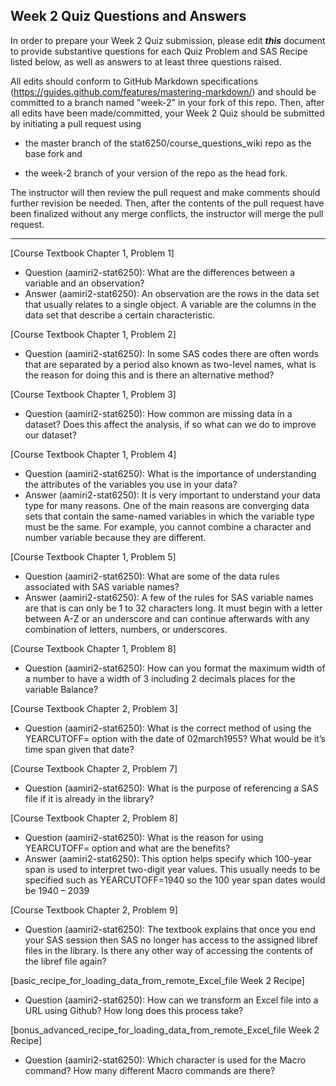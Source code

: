 
## Week 2 Quiz Questions and Answers

In order to prepare your Week 2 Quiz submission, please edit ***this*** document to provide substantive questions for each Quiz Problem and SAS Recipe listed below, as well as answers to at least three questions raised.

All edits should conform to GitHub Markdown specifications (https://guides.github.com/features/mastering-markdown/) and should be committed to a branch named "week-2" in your fork of this repo. Then, after all edits have been made/committed, your Week 2 Quiz should be submitted by initiating a pull request using

- the master branch of the stat6250/course_questions_wiki repo as the base fork and

- the week-2 branch of your version of the repo as the head fork.

The instructor will then review the pull request and make comments should further revision be needed. Then, after the contents of the pull request have been finalized without any merge conflicts, the instructor will merge the pull request.



********************************************************************************



[Course Textbook Chapter 1, Problem 1]
- Question (aamiri2-stat6250): What are the differences between a variable and an observation?
- Answer (aamiri2-stat6250):  An observation are the rows in the data set that usually relates to a single object. A variable are the columns in the data set that describe a certain characteristic.



[Course Textbook Chapter 1, Problem 2]
- Question (aamiri2-stat6250): In some SAS codes there are often words that are separated by a period also known as two-level names, what is the reason for doing this and is there an alternative method?



[Course Textbook Chapter 1, Problem 3]
- Question (aamiri2-stat6250): How common are missing data in a dataset? Does this affect the analysis, if so what can we do to improve our dataset?



[Course Textbook Chapter 1, Problem 4]
- Question (aamiri2-stat6250): What is the importance of understanding the attributes of the variables you use in your data?
- Answer (aamiri2-stat6250): It is very important to understand your data type for many reasons. One of the main reasons are converging data sets that contain the same-named variables in which the variable type must be the same. For example, you cannot combine a character and number variable because they are different.



[Course Textbook Chapter 1, Problem 5]
- Question (aamiri2-stat6250): What are some of the data rules associated with SAS variable names?
- Answer (aamiri2-stat6250): A few of the rules for SAS variable names are that is can only be 1 to 32 characters long. It must begin with a letter between A-Z or an underscore and can continue afterwards with any combination of letters, numbers, or underscores.



[Course Textbook Chapter 1, Problem 8]
- Question (aamiri2-stat6250): How can you format the maximum width of a number to have a width of 3 including 2 decimals places for the variable Balance?



[Course Textbook Chapter 2, Problem 3]
- Question (aamiri2-stat6250): What is the correct method of using the YEARCUTOFF= option with the date of 02march1955? What would be it’s time span given that date?



[Course Textbook Chapter 2, Problem 7]
- Question (aamiri2-stat6250): What is the purpose of referencing a SAS file if it is already in the library?



[Course Textbook Chapter 2, Problem 8]
- Question (aamiri2-stat6250): What is the reason for using YEARCUTOFF= option and what are the benefits?
- Answer (aamiri2-stat6250): This option helps specify which 100-year span is used to interpret two-digit year values. This usually needs to be specified such as YEARCUTOFF=1940 so the 100 year span dates would be 1940 – 2039



[Course Textbook Chapter 2, Problem 9]
- Question (aamiri2-stat6250): The textbook explains that once you end your SAS session then SAS no longer has access to the assigned libref files in the library. Is there any other way of accessing the contents of the libref file again?



[basic_recipe_for_loading_data_from_remote_Excel_file Week 2 Recipe]
- Question (aamiri2-stat6250): How can we transform an Excel file into a URL using Github? How long does this process take?



[bonus_advanced_recipe_for_loading_data_from_remote_Excel_file Week 2 Recipe]
- Question (aamiri2-stat6250):  Which character is used for the Macro command? How many different Macro commands are there?



